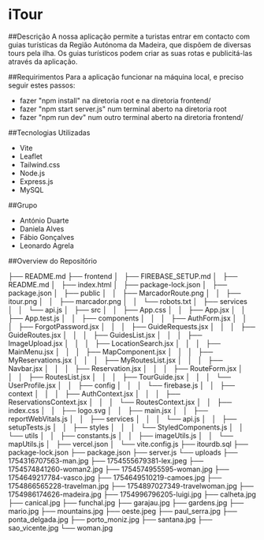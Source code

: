 # iTour

##Descrição
A nossa aplicação permite a turistas entrar em contacto com guias turísticas da Região Autónoma da Madeira, que dispõem de diversas tours pela ilha. Os guias turísticos podem criar as suas rotas e publicitá-las através da aplicação.

##Requirimentos
Para a aplicação funcionar na máquina local, e preciso seguir estes passos:
- fazer "npm install" na diretoria root e na diretoria frontend/
- fazer "npm start server.js" num terminal aberto na diretoria root
- fazer "npm run dev" num outro terminal aberto na diretoria frontend/

##Tecnologias Utilizadas
- Vite
- Leaflet
- Tailwind.css
- Node.js
- Express.js
- MySQL

##Grupo
- António Duarte
- Daniela Alves
- Fábio Gonçalves
- Leonardo Agrela
  
##Overview do Repositório

├── README.md
├── frontend
│   ├── FIREBASE_SETUP.md
│   ├── README.md
│   ├── index.html
│   ├── package-lock.json
│   ├── package.json
│   ├── public
│   │   ├── MarcadorRoute.png
│   │   ├── itour.png
│   │   ├── marcador.png
│   │   └── robots.txt
│   ├── services
│   │   └── api.js
│   ├── src
│   │   ├── App.css
│   │   ├── App.jsx
│   │   ├── App.test.js
│   │   ├── components
│   │   │   ├── AuthForm.jsx
│   │   │   ├── ForgotPassword.jsx
│   │   │   ├── GuideRequests.jsx
│   │   │   ├── GuideRoutes.jsx
│   │   │   ├── GuidesList.jsx
│   │   │   ├── ImageUpload.jsx
│   │   │   ├── LocationSearch.jsx
│   │   │   ├── MainMenu.jsx
│   │   │   ├── MapComponent.jsx
│   │   │   ├── MyReservations.jsx
│   │   │   ├── MyRoutesList.jsx
│   │   │   ├── Navbar.jsx
│   │   │   ├── Reservation.jsx
│   │   │   ├── RouteForm.jsx
│   │   │   ├── RoutesList.jsx
│   │   │   ├── TourGuide.jsx
│   │   │   └── UserProfile.jsx
│   │   ├── config
│   │   │   └── firebase.js
│   │   ├── context
│   │   │   ├── AuthContext.jsx
│   │   │   ├── ReservationsContext.jsx
│   │   │   └── RoutesContext.jsx
│   │   ├── index.css
│   │   ├── logo.svg
│   │   ├── main.jsx
│   │   ├── reportWebVitals.js
│   │   ├── services
│   │   │   └── api.js
│   │   ├── setupTests.js
│   │   ├── styles
│   │   │   └── StyledComponents.js
│   │   └── utils
│   │       ├── constants.js
│   │       ├── imageUtils.js
│   │       └── mapUtils.js
│   ├── vercel.json
│   └── vite.config.js
├── itourdb.sql
├── package-lock.json
├── package.json
├── server.js
└── uploads
    ├── 1754316707563-man.jpg
    ├── 1754555679381-lex.jpeg
    ├── 1754574841260-woman2.jpg
    ├── 1754574955595-woman.jpg
    ├── 1754649217784-vasco.jpg
    ├── 1754649510219-camoes.jpg
    ├── 1754866565228-travelman.jpg
    ├── 1754897027349-travelwoman.jpg
    ├── 1754986174626-madeira.jpg
    ├── 1754996796205-luigi.jpg
    ├── calheta.jpg
    ├── canical.jpg
    ├── funchal.jpg
    ├── garajau.jpg
    ├── gardens.jpg
    ├── mario.jpg
    ├── mountains.jpg
    ├── oeste.jpeg
    ├── paul_serra.jpg
    ├── ponta_delgada.jpg
    ├── porto_moniz.jpg
    ├── santana.jpg
    ├── sao_vicente.jpg
    └── woman.jpg
